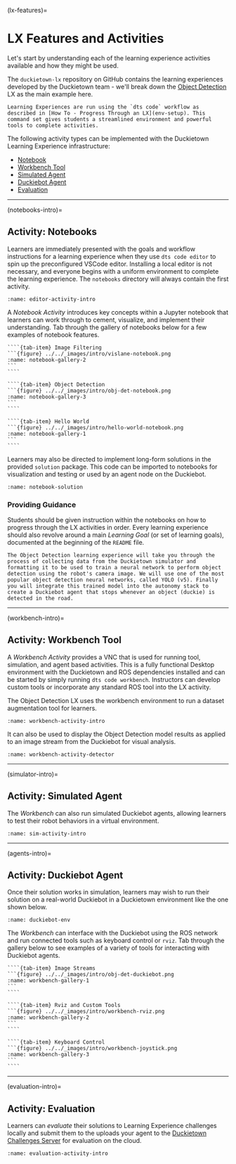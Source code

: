 (lx-features)=
# LX Features and Activities

Let's start by understanding each of the learning experience activities available and how they might be used.

The `duckietown-lx` repository on GitHub contains the learning experiences developed by the Duckietown team - we'll 
break down the [Object Detection](https://github.com/duckietown/duckietown-lx/tree/mooc2022/object-detection) LX as the main example here.

```{note}
Learning Experiences are run using the `dts code` workflow as described in [How To - Progress Through an LX](env-setup). This command set gives students a streamlined environment and powerful tools to complete activities.
```

The following activity types can be implemented with the Duckietown Learning Experience infrastructure:

* [Notebook](notebooks-intro)
* [Workbench Tool](workbench-intro)
* [Simulated Agent](simulator-intro)
* [Duckiebot Agent](agents-intro)
* [Evaluation](evaluation-intro)

---

(notebooks-intro)=
## Activity: Notebooks

Learners are immediately presented with the goals and workflow instructions for a learning experience when they use `dts code editor` to spin up the preconfigured VSCode editor.  Installing a local editor is not necessary, and everyone begins with a uniform environment to complete the learning experience.  The `notebooks` directory will always contain the first activity.

```{figure} ../../_images/intro/obj-det-editor.png
:name: editor-activity-intro
```

A _Notebook Activity_ introduces key concepts within a Jupyter notebook that learners can work through to cement, visualize, and implement their understanding.  Tab through the gallery of notebooks below for a few examples of notebook features.

`````{tab-set}
````{tab-item} Image Filtering
```{figure} ../../_images/intro/vislane-notebook.png
:name: notebook-gallery-2
```
````

````{tab-item} Object Detection
```{figure} ../../_images/intro/obj-det-notebook.png
:name: notebook-gallery-3
```
````

````{tab-item} Hello World
```{figure} ../../_images/intro/hello-world-notebook.png
:name: notebook-gallery-1
```
````
`````

Learners may also be directed to implement long-form solutions in the provided `solution` package. This code can be imported to notebooks for visualization and testing or used by an agent node on the Duckiebot.

```{figure} ../../_images/intro/obj-det-solution.png
:name: notebook-solution
```

### Providing Guidance

Students should be given instruction within the notebooks on how to progress through the LX activities in order. 
Every learning experience should also revolve around a main _Learning Goal_ (or set of learning goals), documented at the beginning of the 
`README` file.

```{admonition} Example Learning Goal
The Object Detection learning experience will take you through the process of collecting data from the Duckietown simulator and formatting it to be used to train a neural network to perform object detection using the robot's camera image. We will use one of the most popular object detection neural networks, called YOLO (v5). Finally you will integrate this trained model into the autonomy stack to create a Duckiebot agent that stops whenever an object (duckie) is detected in the road.
```

---

(workbench-intro)=
## Activity: Workbench Tool

A _Workbench Activity_ provides a VNC that is used for running tool, simulation, and agent based activities. This is a fully functional Desktop environment with the Duckietown and ROS dependencies installed and can be started by simply running `dts code workbench`.  Instructors can develop custom tools or incorporate any standard ROS tool into the LX activity.

The Object Detection LX uses the workbench environment to run a dataset augmentation tool for learners.

```{figure} ../../_images/intro/obj-det-workbench.png
:name: workbench-activity-intro
```

It can also be used to display the Object Detection model results as applied to an image stream from the Duckiebot for visual analysis.

```{figure} ../../_images/intro/workbench-detector.jpeg
:name: workbench-activity-detector
```

---

(simulator-intro)=
## Activity: Simulated Agent

The _Workbench_ can also run simulated Duckiebot agents, allowing learners to test their robot behaviors in a virtual environment.

```{figure} ../../_images/intro/workbench-sim-view.png
:name: sim-activity-intro
```

---

(agents-intro)=
## Activity: Duckiebot Agent

Once their solution works in simulation, learners may wish to run their solution on a real-world Duckiebot in a Duckietown environment like the one shown below.


```{figure} ../../_images/intro/duckiebot-env.jpg
:name: duckiebot-env
```

The _Workbench_ can interface with the Duckiebot using the ROS network and run connected tools such as keyboard control or `rviz`. Tab through the gallery below to see examples of a variety of tools for interacting with Duckiebot agents.


`````{tab-set}
````{tab-item} Image Streams
```{figure} ../../_images/intro/obj-det-duckiebot.png
:name: workbench-gallery-1
```
````

````{tab-item} Rviz and Custom Tools
```{figure} ../../_images/intro/workbench-rviz.png
:name: workbench-gallery-2
```
````

````{tab-item} Keyboard Control
```{figure} ../../_images/intro/workbench-joystick.png
:name: workbench-gallery-3
```
````
`````

---

(evaluation-intro)=
## Activity: Evaluation

Learners can _evaluate_ their solutions to Learning Experience challenges locally and submit them to the uploads your agent to the 
[Duckietown Challenges Server](https://challenges.duckietown.org) for evaluation on the cloud.

```{figure} ../../_images/intro/obj-det-eval.png
:name: evaluation-activity-intro
```
